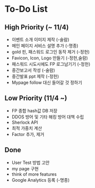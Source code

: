 # To-Do List

## High Priority (~ 11/4)
- 이벤트 소개 이미지 제작 (-술람)
- 메인 페이지 서비스 설명 추가 (-명종)
- gold 핀, 패스워드 로그인 동작 제거 (-정헌)
- Favicon, Icon, Logo 만들기 (-정헌,술람)
- 패스워드 시도시에도 FP 로그남기기 (-정헌)
- 중간보고서 작성 (-술람)
- 중간발표 ppt 제작 (-정헌)
- Mypage follow 대신 들어갈 것 정하기

## Low Priority (11/4 ~)
- FP 종합 hash값 DB 저장
- DDOS 방어 및 기타 해킹 방어 대책 수립
- Sherlock API
- 최적 가중치 계산
- Factor 추가, 제거

## Done
- User Test 방법 고안
- my page 구현
- think of more features
- Google Analytics 등록 (-명종)
